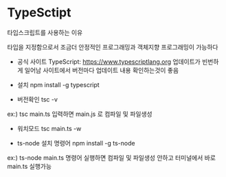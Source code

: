 # TypeSctipt
 
타입스크립트를 사용하는 이유

타입을 지정함으로서 조금더 안정적인 프로그래밍과
객체지향 프로그래밍이 가능하다

- 공식 사이트
TypeScript: https://www.typescriptlang.org
업데이트가 빈번하게 일어남 
사이트에서 버전마다 업데이트 내용 확인하는것이 좋음

- 설치
npm install -g typescript

- 버전확인
tsc -v

ex:) 
tsc main.ts 입력하면
main.js 로 컴파일 및 파일생성

- 워치모드
tsc main.ts -w

- ts-node 설치 명령어
npm install -g ts-node

ex:)
ts-node main.ts 명령어 실행하면
컴파일 및 파일생성 안하고 터미널에서 바로 main.ts 실행가능